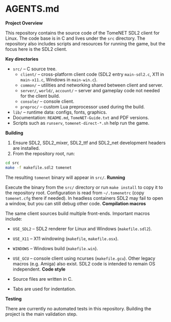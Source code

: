 # AGENTS.md

**Project Overview**

This repository contains the source code of the TomeNET SDL2 client for Linux. The code base is in C and lives under the `src` directory. The repository also includes scripts and resources for running the game, but the focus here is the SDL2 client.

**Key directories**

- `src/` – C source tree.
  - `client/` – cross-platform client code (SDL2 entry `main-sdl2.c`, X11 in `main-x11.c`, Windows in `main-win.c`).
  - `common/` – utilities and networking shared between client and server.
  - `server/`, `world/`, `account/` – server and gameplay code not needed for the client build.
  - `console/` – console client.
  - `preproc/` – custom Lua preprocessor used during the build.
- `lib/` – runtime data: configs, fonts, graphics.
- Documentation: `README.md`, `TomeNET-Guide.txt` and PDF versions.
- Scripts such as `runserv`, `tomenet-direct-*.sh` help run the game.

**Building**

1. Ensure SDL2, SDL2_mixer, SDL2_ttf and SDL2_net development headers are installed.
2. From the repository root, run:

```bash
cd src
make -f makefile.sdl2 tomenet
```
The resulting `tomenet` binary will appear in `src/`.
**Running**

Execute the binary from the `src/` directory or run `make install` to copy it to the repository root.
Configuration is read from `~/.tomenetrc` (copy `tomenet.cfg` there if needed).
In headless containers SDL2 may fail to open a window, but you can still debug other code.
**Compilation macros**

The same client sources build multiple front-ends. Important macros include:
- `USE_SDL2` – SDL2 renderer for Linux and Windows (`makefile.sdl2`).
- `USE_X11` – X11 windowing (`makefile`, `makefile.osx`).
- `WINDOWS` – Windows build (`makefile.win`).
- `USE_GCU` – console client using ncurses (`makefile.gcu`).
Other legacy macros (e.g. Amiga) also exist. SDL2 code is intended to remain OS independent.
**Code style**

- Source files are written in C.
- Tabs are used for indentation.

**Testing**

There are currently no automated tests in this repository. Building the project is the main validation step.

